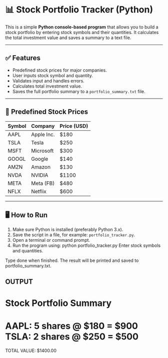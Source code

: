 # 📊 Stock Portfolio Tracker (Python)

This is a simple **Python console-based program** that allows you to build a stock portfolio by entering stock symbols and their quantities. It calculates the total investment value and saves a summary to a text file.

---

## ✅ Features

- Predefined stock prices for major companies.
- User inputs stock symbol and quantity.
- Validates input and handles errors.
- Calculates total investment value.
- Saves the full portfolio summary to a `portfolio_summary.txt` file.

---

## 🧾 Predefined Stock Prices

| Symbol | Company      | Price (USD) |
|--------|--------------|-------------|
| AAPL   | Apple Inc.   | $180        |
| TSLA   | Tesla        | $250        |
| MSFT   | Microsoft    | $300        |
| GOOGL  | Google       | $140        |
| AMZN   | Amazon       | $130        |
| NVDA   | NVIDIA       | $1100       |
| META   | Meta (FB)    | $480        |
| NFLX   | Netflix      | $600        |

---

## 🖥️ How to Run

1. Make sure Python is installed (preferably Python 3.x).
2. Save the script in a file, for example: `portfolio_tracker.py`.
3. Open a terminal or command prompt.
4. Run the program using:
      python portfolio_tracker.py
Enter stock symbols and quantities.

Type done when finished.
The result will be printed and saved to portfolio_summary.txt.
## OUTPUT

Stock Portfolio Summary
==========================
AAPL: 5 shares @ $180 = $900
TSLA: 2 shares @ $250 = $500
===========================
TOTAL VALUE: $1400.00
